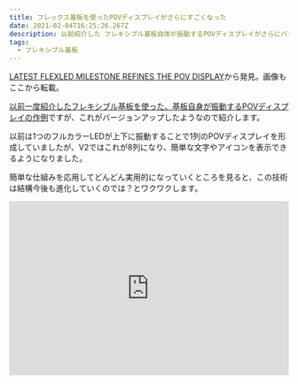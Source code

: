 ```yaml
---
title: フレックス基板を使ったPOVディスプレイがさらにすごくなった
date: 2021-02-04T16:25:26.267Z
description: 以前紹介した フレキシブル基板自体が振動するPOVディスプレイがさらにバージョンアップしたようなので紹介します。
tags:
  - フレキシブル基板
---
```

[LATEST FLEXLED MILESTONE REFINES THE POV DISPLAY](https://hackaday.com/2020/02/28/latest-flexled-milestone-refines-the-pov-display/)から発見。画像もここから転載。

[以前一度紹介したフレキシブル基板を使った、基板自身が振動するPOVディスプレイの作例](../../post/%E3%83%95%E3%83%AC%E3%83%83%E3%82%AF%E3%82%B9%E5%9F%BA%E6%9D%BF%E3%82%92%E4%BD%BF%E3%81%A3%E3%81%9F%E8%87%AA%E8%BA%AB%E3%81%A7%E6%8C%AF%E5%8B%95%E3%81%99%E3%82%8Bpov%E3%83%87%E3%82%A3%E3%82%B9%E3%83%97%E3%83%AC%E3%82%A4/)ですが、これがバージョンアップしたようなので紹介します。

以前は1つのフルカラーLEDが上下に振動することで1列のPOVディスプレイを形成していましたが、V2ではこれが8列になり、簡単な文字やアイコンを表示できるようになりました。

簡単な仕組みを応用してどんどん実用的になっていくところを見ると、この技術は結構今後も進化していくのでは？とワクワクします。

<iframe width="100%" height="315" src="https://www.youtube.com/embed/wM_Byrv9iBI" frameborder="0" allow="accelerometer; autoplay; clipboard-write; encrypted-media; gyroscope; picture-in-picture" allowfullscreen></iframe>
